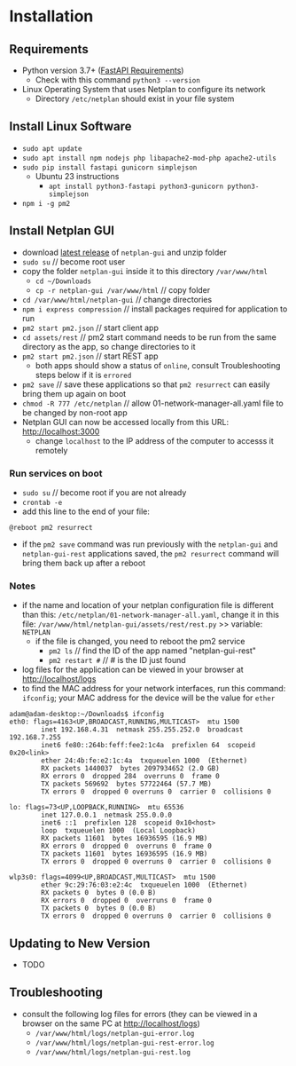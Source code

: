 # Installation

## Requirements

- Python version 3.7+ ([FastAPI Requirements](https://fastapi.tiangolo.com/#requirements))
  - Check with this command `python3 --version`
- Linux Operating System that uses Netplan to configure its network
  - Directory `/etc/netplan` should exist in your file system

## Install Linux Software

- `sudo apt update`
- `sudo apt install npm nodejs php libapache2-mod-php apache2-utils`
- `sudo pip install fastapi gunicorn simplejson`
  - Ubuntu 23 instructions
    - `apt install python3-fastapi python3-gunicorn python3-simplejson`
- `npm i -g pm2`

## Install Netplan GUI

- download [latest release](https://github.com/xinthose/Netplan-GUI/releases) of `netplan-gui` and unzip folder
- `sudo su` // become root user
- copy the folder `netplan-gui` inside it to this directory `/var/www/html`
  - `cd ~/Downloads`
  - `cp -r netplan-gui /var/www/html`  // copy folder
- `cd /var/www/html/netplan-gui`  // change directories
- `npm i express compression`  // install packages required for application to run
- `pm2 start pm2.json`  // start client app
- `cd assets/rest`  // pm2 start command needs to be run from the same directory as the app, so change directories to it
- `pm2 start pm2.json`  // start REST app
  - both apps should show a status of `online`, consult Troubleshooting steps below if it is `errored`
- `pm2 save`  // save these applications so that `pm2 resurrect` can easily bring them up again on boot
- `chmod -R 777 /etc/netplan`  // allow 01-network-manager-all.yaml file to be changed by non-root app
- Netplan GUI can now be accessed locally from this URL: <http://localhost:3000>
  - change `localhost` to the IP address of the computer to accesss it remotely

### Run services on boot

- `sudo su` // become root if you are not already
- `crontab -e`
- add this line to the end of your file:

```text
@reboot pm2 resurrect
```

- if the `pm2 save` command was run previously with the `netplan-gui` and `netplan-gui-rest` applications saved, the `pm2 resurrect` command will bring them back up after a reboot

### Notes

- if the name and location of your netplan configuration file is different than this: `/etc/netplan/01-network-manager-all.yaml`, change it in this file: `/var/www/html/netplan-gui/assets/rest/rest.py` >> variable: `NETPLAN`
  - if the file is changed, you need to reboot the pm2 service
    - `pm2 ls`  // find the ID of the app named "netplan-gui-rest"
    - `pm2 restart #` // # is the ID just found
- log files for the application can be viewed in your browser at <http://localhost/logs>
- to find the MAC address for your network interfaces, run this command: `ifconfig`; your MAC address for the device will be the value for `ether`

```shell
adam@adam-desktop:~/Downloads$ ifconfig
eth0: flags=4163<UP,BROADCAST,RUNNING,MULTICAST>  mtu 1500
        inet 192.168.4.31  netmask 255.255.252.0  broadcast 192.168.7.255
        inet6 fe80::264b:feff:fee2:1c4a  prefixlen 64  scopeid 0x20<link>
        ether 24:4b:fe:e2:1c:4a  txqueuelen 1000  (Ethernet)
        RX packets 1440037  bytes 2097934652 (2.0 GB)
        RX errors 0  dropped 284  overruns 0  frame 0
        TX packets 569692  bytes 57722464 (57.7 MB)
        TX errors 0  dropped 0 overruns 0  carrier 0  collisions 0

lo: flags=73<UP,LOOPBACK,RUNNING>  mtu 65536
        inet 127.0.0.1  netmask 255.0.0.0
        inet6 ::1  prefixlen 128  scopeid 0x10<host>
        loop  txqueuelen 1000  (Local Loopback)
        RX packets 11601  bytes 16936595 (16.9 MB)
        RX errors 0  dropped 0  overruns 0  frame 0
        TX packets 11601  bytes 16936595 (16.9 MB)
        TX errors 0  dropped 0 overruns 0  carrier 0  collisions 0

wlp3s0: flags=4099<UP,BROADCAST,MULTICAST>  mtu 1500
        ether 9c:29:76:03:e2:4c  txqueuelen 1000  (Ethernet)
        RX packets 0  bytes 0 (0.0 B)
        RX errors 0  dropped 0  overruns 0  frame 0
        TX packets 0  bytes 0 (0.0 B)
        TX errors 0  dropped 0 overruns 0  carrier 0  collisions 0
```

## Updating to New Version

- TODO

## Troubleshooting

- consult the following log files for errors (they can be viewed in a browser on the same PC at <http://localhost/logs>)
  - `/var/www/html/logs/netplan-gui-error.log`
  - `/var/www/html/logs/netplan-gui-rest-error.log`
  - `/var/www/html/logs/netplan-gui-rest.log`

